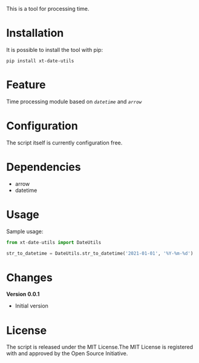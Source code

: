 
This is a tool for processing time.



# Installation

It is possible to install the tool with pip:

```
pip install xt-date-utils
```



# Feature

Time processing module based on *`datetime`* and *`arrow`*



# Configuration

The script itself is currently configuration free.



# Dependencies

- arrow
- datetime



# Usage

Sample usage:

```python
from xt-date-utils import DateUtils

str_to_datetime = DateUtils.str_to_datetime('2021-01-01', '%Y-%m-%d')
```



# Changes

**Version 0.0.1**

- Initial version



# License

The script is released under the MIT License.The MIT License is registered with and approved by the Open Source Initiative.